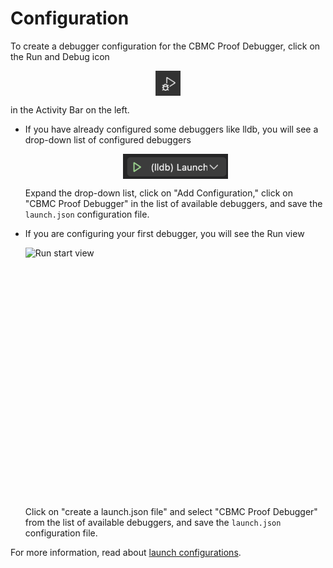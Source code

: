 # Configuration

To create a debugger configuration for the CBMC Proof Debugger, click on
the Run and Debug icon

<img src="run-and-debug-icon.png" alt="Run and Debug icon"
     style="height: 40px; margin: auto; display: block;">

in the Activity Bar on the left.

* If you have already configured some debuggers like lldb, you will see
  a drop-down list of configured debuggers

  <img src="debugger-list.png" alt="Configured debuggers"
       style="height: 40px; margin: auto; display: block;">

  Expand the drop-down list, click on "Add Configuration," click on
  "CBMC Proof Debugger" in the list of available debuggers,
  and save the `launch.json` configuration file.

* If you are configuring your first debugger, you will see the Run view

  <img src="https://code.visualstudio.com/assets/docs/editor/debugging/launch-configuration.png"
       alt="Run start view"
       style="height: 400px; margin: auto; display: block;">

  Click on "create a launch.json file" and select "CBMC Proof Debugger"
  from the list of available debuggers,
  and save the `launch.json` configuration file.

For more information, read about
[launch configurations](https://code.visualstudio.com/docs/editor/debugging#_launch-configurations).